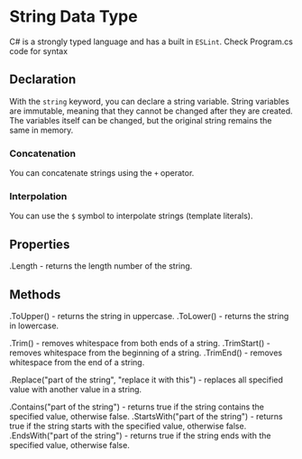 # String Data Type

C# is a strongly typed language and has a built in `ESLint`.
Check Program.cs code for syntax

## Declaration

With the `string` keyword, you can declare a string variable.
String variables are immutable, meaning that they cannot be changed after they are created.
The variables itself can be changed, but the original string remains the same in memory.

### Concatenation

You can concatenate strings using the `+` operator.

### Interpolation

You can use the `$` symbol to interpolate strings (template literals).

## Properties

.Length - returns the length number of the string.

## Methods

.ToUpper() - returns the string in uppercase.
.ToLower() - returns the string in lowercase.

.Trim() - removes whitespace from both ends of a string.
.TrimStart() - removes whitespace from the beginning of a string.
.TrimEnd() - removes whitespace from the end of a string.

.Replace("part of the string", "replace it with this") - replaces all specified value with another value in a string.

.Contains("part of the string") - returns true if the string contains the specified value, otherwise false.
.StartsWith("part of the string") - returns true if the string starts with the specified value, otherwise false.
.EndsWith("part of the string") - returns true if the string ends with the specified value, otherwise false.
